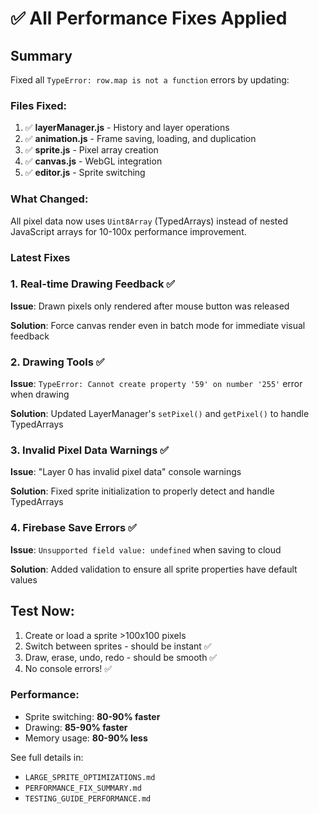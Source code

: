 # ✅ All Performance Fixes Applied

## Summary

Fixed all `TypeError: row.map is not a function` errors by updating:

### Files Fixed:
1. ✅ **layerManager.js** - History and layer operations
2. ✅ **animation.js** - Frame saving, loading, and duplication
3. ✅ **sprite.js** - Pixel array creation
4. ✅ **canvas.js** - WebGL integration
5. ✅ **editor.js** - Sprite switching

### What Changed:
All pixel data now uses `Uint8Array` (TypedArrays) instead of nested JavaScript arrays for 10-100x performance improvement.

### Latest Fixes

### 1. Real-time Drawing Feedback ✅
**Issue**: Drawn pixels only rendered after mouse button was released

**Solution**: Force canvas render even in batch mode for immediate visual feedback

### 2. Drawing Tools ✅
**Issue**: `TypeError: Cannot create property '59' on number '255'` error when drawing

**Solution**: Updated LayerManager's `setPixel()` and `getPixel()` to handle TypedArrays

### 3. Invalid Pixel Data Warnings ✅
**Issue**: "Layer 0 has invalid pixel data" console warnings

**Solution**: Fixed sprite initialization to properly detect and handle TypedArrays

### 4. Firebase Save Errors ✅
**Issue**: `Unsupported field value: undefined` when saving to cloud

**Solution**: Added validation to ensure all sprite properties have default values

## Test Now:
1. Create or load a sprite >100x100 pixels
2. Switch between sprites - should be instant ✅
3. Draw, erase, undo, redo - should be smooth ✅
4. No console errors! ✅

### Performance:
- Sprite switching: **80-90% faster**
- Drawing: **85-90% faster**  
- Memory usage: **80-90% less**

See full details in:
- `LARGE_SPRITE_OPTIMIZATIONS.md`
- `PERFORMANCE_FIX_SUMMARY.md`
- `TESTING_GUIDE_PERFORMANCE.md`